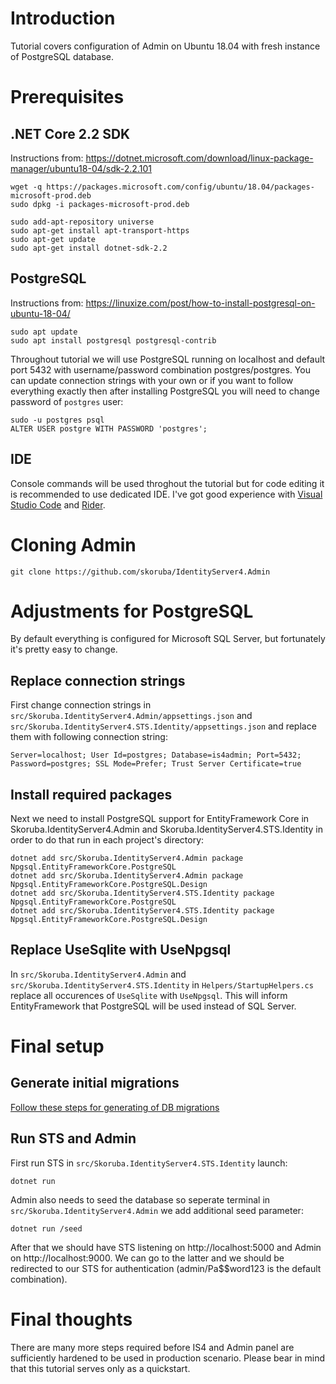 # Introduction

Tutorial covers configuration of Admin on Ubuntu 18.04 with fresh instance of PostgreSQL database.

# Prerequisites

## .NET Core 2.2 SDK

Instructions from: https://dotnet.microsoft.com/download/linux-package-manager/ubuntu18-04/sdk-2.2.101

```
wget -q https://packages.microsoft.com/config/ubuntu/18.04/packages-microsoft-prod.deb
sudo dpkg -i packages-microsoft-prod.deb

sudo add-apt-repository universe
sudo apt-get install apt-transport-https
sudo apt-get update
sudo apt-get install dotnet-sdk-2.2
```

## PostgreSQL

Instructions from: https://linuxize.com/post/how-to-install-postgresql-on-ubuntu-18-04/

```
sudo apt update
sudo apt install postgresql postgresql-contrib
```

Throughout tutorial we will use PostgreSQL running on localhost and default port 5432 with username/password combination postgres/postgres. You can update connection strings with your own or if you want to follow everything exactly then after installing PostgreSQL you will need to change password of `postgres` user:

```
sudo -u postgres psql
ALTER USER postgre WITH PASSWORD 'postgres';
```

## IDE

Console commands will be used throghout the tutorial but for code editing it is recommended to use dedicated IDE. I've got good experience with [Visual Studio Code](https://code.visualstudio.com/) and [Rider](https://www.jetbrains.com/rider/).

# Cloning Admin

```
git clone https://github.com/skoruba/IdentityServer4.Admin
```

# Adjustments for PostgreSQL

By default everything is configured for Microsoft SQL Server, but fortunately it's pretty easy to change.

## Replace connection strings
First change connection strings in `src/Skoruba.IdentityServer4.Admin/appsettings.json` and  `src/Skoruba.IdentityServer4.STS.Identity/appsettings.json` and replace them with following connection string:

```
Server=localhost; User Id=postgres; Database=is4admin; Port=5432; Password=postgres; SSL Mode=Prefer; Trust Server Certificate=true
```

## Install required packages

Next we need to install PostgreSQL support for EntityFramework Core in Skoruba.IdentityServer4.Admin and Skoruba.IdentityServer4.STS.Identity in order to do that run in each project's directory:

```
dotnet add src/Skoruba.IdentityServer4.Admin package Npgsql.EntityFrameworkCore.PostgreSQL
dotnet add src/Skoruba.IdentityServer4.Admin package Npgsql.EntityFrameworkCore.PostgreSQL.Design
dotnet add src/Skoruba.IdentityServer4.STS.Identity package Npgsql.EntityFrameworkCore.PostgreSQL
dotnet add src/Skoruba.IdentityServer4.STS.Identity package Npgsql.EntityFrameworkCore.PostgreSQL.Design
```

## Replace UseSqlite with UseNpgsql

In `src/Skoruba.IdentityServer4.Admin` and `src/Skoruba.IdentityServer4.STS.Identity` in `Helpers/StartupHelpers.cs` replace all occurences of `UseSqlite` with `UseNpgsql`. This will inform EntityFramework that PostgreSQL will be used instead of SQL Server.

# Final setup

## Generate initial migrations 

[Follow these steps for generating of DB migrations](/README.md#ef-core--data-access)

## Run STS and Admin

First run STS in `src/Skoruba.IdentityServer4.STS.Identity` launch:

```
dotnet run
```

Admin also needs to seed the database so seperate terminal in `src/Skoruba.IdentityServer4.Admin` we add additional seed parameter:

```
dotnet run /seed
```

After that we should have STS listening on http://localhost:5000 and Admin on http://localhost:9000.  We can go to the latter and we should be redirected to our STS for authentication (admin/Pa$$word123 is the default combination).

# Final thoughts

There are many more steps required before IS4 and Admin panel are sufficiently hardened to be used in production scenario. Please bear in mind that this tutorial serves only as a quickstart.
